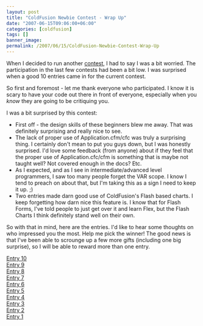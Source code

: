 ```yaml
---
layout: post
title: "ColdFusion Newbie Contest - Wrap Up"
date: "2007-06-15T09:06:00+06:00"
categories: [coldfusion]
tags: []
banner_image: 
permalink: /2007/06/15/ColdFusion-Newbie-Contest-Wrap-Up
---
```


When I decided to run another <a href="http://www.raymondcamden.com/index.cfm/2007/4/16/ColdFusion-Newbie-Contest-Announced--Monster-Maker
">contest</a>, I had to say I was a bit worried. The participation in the last few contests had been a bit low. I was surprised when a good 10 entries came in for the current contest.
<!--more-->
So first and foremost - let me thank everyone who participated. I know it is scary to have your code out there in front of everyone, especially when you <i>know</i> they are going to be critiquing you. 

I was a bit surprised by this contest:

<ul>
<li>First off - the design skills of these beginners blew me away. That was definitely surprising and really nice to see.
<li>The lack of proper use of Application.cfm/cfc was truly a surprising thing. I certainly don't mean to put you guys down, but I was honestly surprised. I'd love some feedback (from anyone) about if they feel that the proper use of Application.cfc/cfm is something that is maybe not taught well? Not covered enough in the docs? Etc.
<li>As I expected, and as I see in intermediate/advanced level programmers, I saw too many people forget the VAR scope. I know I tend to preach on about that, but I'm taking this as a sign I need to keep it up. ;)
<li>Two entries made darn good use of ColdFusion's Flash based charts. I keep forgetting how darn nice this feature is. I know that for Flash Forms, I've told people to just get over it and learn Flex, but the Flash Charts I think definitely stand well on their own.
</ul>

So with that in mind, here are the entries. I'd like to hear some thoughts on who impressed you the most. Help me pick the winner! The good news is that I've been able to scrounge up a few more gifts (including one big surprise), so I will be able to reward more than one entry.

<a href="http://www.coldfusionjedi.com/index.cfm/2007/6/14/ColdFusion-Newbie-Contest--Entry-10">Entry 10</a><br>
<a href="http://www.coldfusionjedi.com/index.cfm/2007/6/13/ColdFusion-Newbie-Contest--Entry-9">Entry 9</a><br>
<a href="http://www.coldfusionjedi.com/index.cfm/2007/6/6/ColdFusion-Newbie-Contest--Entry-8">Entry 8</a><br>
<a href="http://www.coldfusionjedi.com/index.cfm/2007/5/31/ColdFusion-Newbie-Contest--Entry-7">Entry 7</a><br>
<a href="http://www.coldfusionjedi.com/index.cfm/2007/5/29/ColdFusion-Newbie-Contest--Entry-6">Entry 6</a><br>
<a href="http://www.coldfusionjedi.com/index.cfm/2007/5/26/ColdFusion-Newbie-Contest--Entry-5">Entry 5</a><br>
<a href="http://www.coldfusionjedi.com/index.cfm/2007/5/24/ColdFusion-Newbie-Contest--Entry-4">Entry 4</a><br>
<a href="http://www.coldfusionjedi.com/index.cfm/2007/5/22/ColdFusion-Newbie-Contest--Entry-3">Entry 3</a><br>
<a href="http://www.coldfusionjedi.com/index.cfm/2007/5/19/ColdFusion-Newbie-Contest--Entry-2">Entry 2</a><br>
<a href="http://www.coldfusionjedi.com/index.cfm/2007/5/17/ColdFusion-Newbie-Contest--Entry-1">Entry 1</a><br>